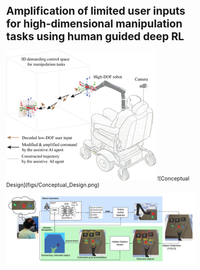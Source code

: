 # Amplification of limited user inputs for high-dimensional manipulation tasks using human guided deep RL

<img src="figs/Conceptual_Design.png" alt="Conceptual Design" width="400"/>
![Conceptual Design](figs/Conceptual_Design.png)

![Model Overview](figs/diagram.jpeg)

